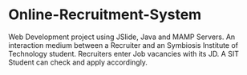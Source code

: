 # Online-Recruitment-System
Web Development project using JSlide, Java and MAMP Servers. An interaction medium between a Recruiter and an Symbiosis Institute of Technology student. Recruiters enter Job vacancies with its JD. A SIT Student can check and apply accordingly.
